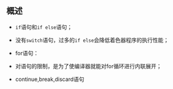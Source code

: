 ## 概述

* `if`语句和`if else`语句；
* 没有`switch`语句，过多的`if else`会降低着色器程序的执行性能；

* for语句：
* 对语句的限制，是为了使编译器就能对for循环进行内联展开；

* continue,break,discard语句
